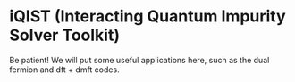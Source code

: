 # iQIST (Interacting Quantum Impurity Solver Toolkit)

Be patient! We will put some useful applications here, such as the dual fermion and dft + dmft codes.
